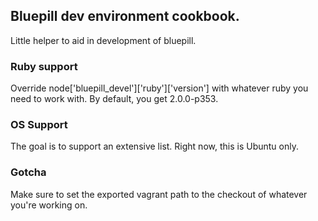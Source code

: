 Bluepill dev environment cookbook.
----------------------------------

Little helper to aid in development of bluepill.

### Ruby support
Override node['bluepill_devel']['ruby']['version'] with whatever ruby you need to work with. By default, you get 2.0.0-p353.

### OS Support
The goal is to support an extensive list. Right now, this is Ubuntu only.

### Gotcha
Make sure to set the exported vagrant path to the checkout of whatever you're working on. 

